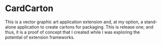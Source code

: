 # CardCarton
This is a vector graphic art application extension and, at my option, a stand-alone application to create cartons for packaging.
This is release one; and thus, it is a proof of concept that I created while I was exploring the potential of extension frameworks.

